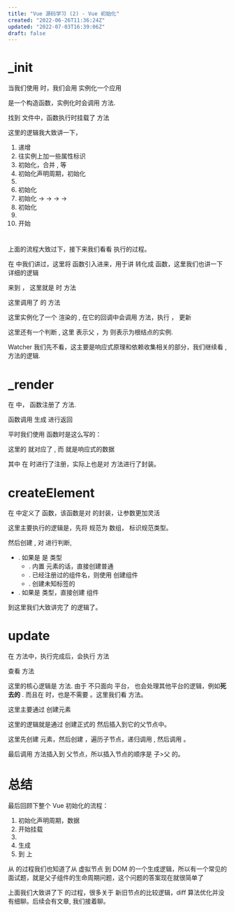 ```yaml
---
title: "Vue 源码学习 (2) - Vue 初始化"
created: "2022-06-26T11:36:24Z"
updated: "2022-07-03T16:39:06Z"
draft: false
---
```


# _init 
当我们使用  时，我们会用  实例化一个应用

   是一个构造函数，实例化时会调用  方法.


找到 文件中，函数执行时挂载了 方法


这里的逻辑我大致讲一下，
1.  递增
2. 往实例上加一些属性标识
3.  初始化，合并 ,  等
4. 初始化声明周期，初始化 
5. 
6. 初始化 
7. 初始化  ->  ->  ->  -> 
8. 初始化 
9. 
10. 开始 

# 
上面的流程大致过下，接下来我们看看  执行的过程。

在 中我们讲过，这里将  函数引入进来，用于讲  转化成  函数，这里我们也讲一下详细的逻辑


来到 ， 这里就是  时 方法

这里调用了 的  方法

这里实例化了一个 渲染的 , 在它的回调中会调用  方法，执行 ， 更新 

这里还有一个判断 , 这里  表示父 ，为  则表示为根结点的实例.

Watcher 我们先不看，这主要是响应式原理和依赖收集相关的部分，我们继续看  ,  方法的逻辑.

# _render
在 中， 函数注册了  方法.

 函数调用  生成  进行返回

平时我们使用  函数时是这么写的：

这里的  就对应了 , 而  就是响应式的数据

其中  在  时进行了注册，实际上也是对  方法进行了封装。

# createElement
在 中定义了  函数，该函数是对  的封装，让参数更加灵活


这里主要执行的逻辑是，先将  规范为  数组， 标识规范类型。

然后创建 , 对  进行判断,
- . 如果是  是  类型
	- . 内置  元素的话，直接创建普通 
	- . 已经注册过的组件名，则使用  创建组件 
	- . 创建未知标签的 
- . 如果是  类型，直接创建  组件 

到这里我们大致讲完了  的逻辑了。

# update
在 方法中，执行完成后，会执行 方法

查看  方法

这里的核心逻辑是  方法. 由于  不只面向  平台， 也会处理其他平台的逻辑，例如**死去的** . 而且在  时，也是不需要 。这里我们看   方法。


这里主要通过  创建元素

这里的逻辑就是通过  创建正式的  然后插入到它的父节点中。

这里先创建  元素，然后创建 ，遍历子节点，递归调用 , 然后调用 。

最后调用  方法插入到 父节点，所以插入节点的顺序是 子>父 的。

# 总结
最后回顾下整个 Vue 初始化的流程：
1.  初始化声明周期，数据
2.  开始挂载
3. 
4.  生成 
5.   到  上

从  的过程我们也知道了从 虚拟节点 到 DOM 的一个生成逻辑，所以有一个常见的面试题，就是父子组件的生命周期问题，这个问题的答案现在就很简单了


上面我们大致讲了下  的过程，很多关于 新旧节点的比较逻辑，diff 算法优化并没有细聊。后续会有文章, 我们接着聊。
